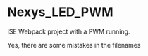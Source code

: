 # Nexys_LED_PWM
ISE Webpack project with a PWM running.

Yes, there are some mistakes in the filenames
